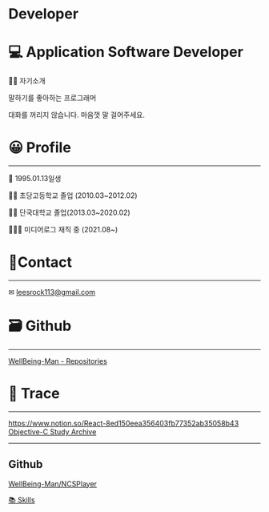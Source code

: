 # Developer

# 💻 Application Software Developer

💆‍♀️ 자기소개

말하기를 좋아하는 프로그래머

대화를 꺼리지 않습니다. 마음껏 말 걸어주세요.

# 😀 Profile

---

🐶 1995.01.13일생

👩‍🎓 초당고등학교 졸업 (2010.03~2012.02)

👨‍🎓 단국대학교 졸업(2013.03~2020.02)

🧑🏻‍💼 미디어로그 재직 중 (2021.08~)

# 📱Contact

---

✉ leesrock113@gmail.com

# 🗃 Github

---

[WellBeing-Man - Repositories](https://github.com/WellBeing-Man?tab=repositories)

# 📖 Trace

---
https://www.notion.so/React-8ed150eea356403fb77352ab35058b43
[Objective-C Study Archive](https://www.notion.so/Objective-C-Study-Archive-285975e1443e40e283255361433e4220)

---

## Github

[WellBeing-Man/NCSPlayer](https://github.com/WellBeing-Man/NCSPlayer)

[📚 Skills](https://www.notion.so/d767814f81144f54b75899bb5ad2d94e)
